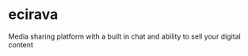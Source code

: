 ecirava
=======

Media sharing platform with a built in chat and ability to sell your digital content
